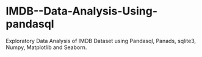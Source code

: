 # IMDB--Data-Analysis-Using-pandasql
Exploratory Data Analysis of IMDB Dataset using Pandasql, Panads, sqlite3, Numpy, Matplotlib and Seaborn.
